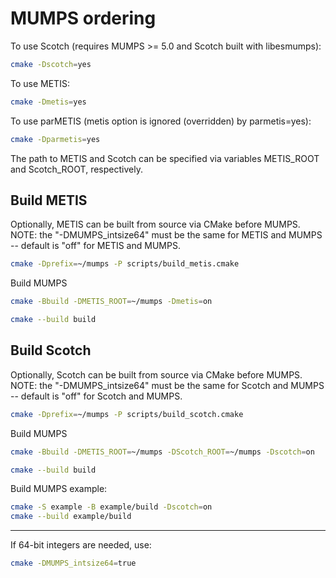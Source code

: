 # MUMPS ordering

To use Scotch (requires MUMPS >= 5.0 and Scotch built with libesmumps):

```sh
cmake -Dscotch=yes
```

To use METIS:

```sh
cmake -Dmetis=yes
```

To use parMETIS (metis option is ignored (overridden) by parmetis=yes):

```sh
cmake -Dparmetis=yes
```

The path to METIS and Scotch can be specified via variables METIS_ROOT and Scotch_ROOT, respectively.

## Build METIS

Optionally, METIS can be built from source via CMake before MUMPS.
NOTE: the "-DMUMPS_intsize64" must be the same for METIS and MUMPS -- default is "off" for METIS and MUMPS.

```sh
cmake -Dprefix=~/mumps -P scripts/build_metis.cmake
```

Build MUMPS

```sh
cmake -Bbuild -DMETIS_ROOT=~/mumps -Dmetis=on

cmake --build build
```

## Build Scotch

Optionally, Scotch can be built from source via CMake before MUMPS.
NOTE: the "-DMUMPS_intsize64" must be the same for Scotch and MUMPS -- default is "off" for Scotch and MUMPS.

```sh
cmake -Dprefix=~/mumps -P scripts/build_scotch.cmake
```

Build MUMPS

```sh
cmake -Bbuild -DMETIS_ROOT=~/mumps -DScotch_ROOT=~/mumps -Dscotch=on

cmake --build build
```

Build MUMPS example:

```sh
cmake -S example -B example/build -Dscotch=on
cmake --build example/build
```

---

If 64-bit integers are needed, use:

```sh
cmake -DMUMPS_intsize64=true
```
